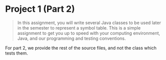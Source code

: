# Project 1 (Part 2)

> In this assignment, you will write several Java classes to be used later in the semester to represent a symbol table. This is a simple assignment to get you up to speed with your computing environment, Java, and our programming and testing conventions.

For part 2, we provide the rest of the source files, and not the class which tests them.
